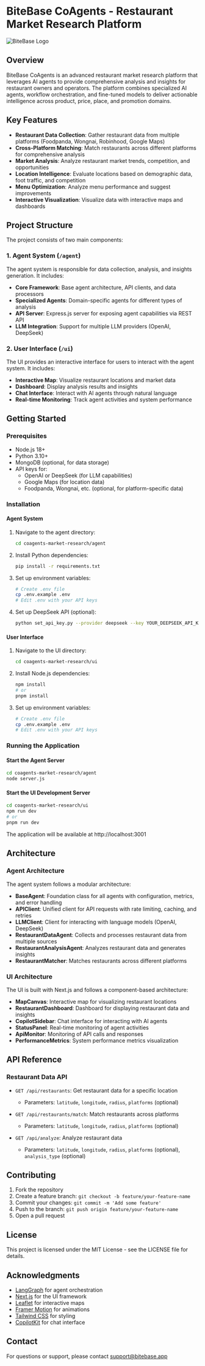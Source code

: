 # BiteBase CoAgents - Restaurant Market Research Platform

![BiteBase Logo](coagents-market-research/agent/static/agent-diagram.png)

## Overview

BiteBase CoAgents is an advanced restaurant market research platform that leverages AI agents to provide comprehensive analysis and insights for restaurant owners and operators. The platform combines specialized AI agents, workflow orchestration, and fine-tuned models to deliver actionable intelligence across product, price, place, and promotion domains.

## Key Features

- **Restaurant Data Collection**: Gather restaurant data from multiple platforms (Foodpanda, Wongnai, Robinhood, Google Maps)
- **Cross-Platform Matching**: Match restaurants across different platforms for comprehensive analysis
- **Market Analysis**: Analyze restaurant market trends, competition, and opportunities
- **Location Intelligence**: Evaluate locations based on demographic data, foot traffic, and competition
- **Menu Optimization**: Analyze menu performance and suggest improvements
- **Interactive Visualization**: Visualize data with interactive maps and dashboards

## Project Structure

The project consists of two main components:

### 1. Agent System (`/agent`)

The agent system is responsible for data collection, analysis, and insights generation. It includes:

- **Core Framework**: Base agent architecture, API clients, and data processors
- **Specialized Agents**: Domain-specific agents for different types of analysis
- **API Server**: Express.js server for exposing agent capabilities via REST API
- **LLM Integration**: Support for multiple LLM providers (OpenAI, DeepSeek)

### 2. User Interface (`/ui`)

The UI provides an interactive interface for users to interact with the agent system. It includes:

- **Interactive Map**: Visualize restaurant locations and market data
- **Dashboard**: Display analysis results and insights
- **Chat Interface**: Interact with AI agents through natural language
- **Real-time Monitoring**: Track agent activities and system performance

## Getting Started

### Prerequisites

- Node.js 18+
- Python 3.10+
- MongoDB (optional, for data storage)
- API keys for:
  - OpenAI or DeepSeek (for LLM capabilities)
  - Google Maps (for location data)
  - Foodpanda, Wongnai, etc. (optional, for platform-specific data)

### Installation

#### Agent System

1. Navigate to the agent directory:
   ```bash
   cd coagents-market-research/agent
   ```

2. Install Python dependencies:
   ```bash
   pip install -r requirements.txt
   ```

3. Set up environment variables:
   ```bash
   # Create .env file
   cp .env.example .env
   # Edit .env with your API keys
   ```

4. Set up DeepSeek API (optional):
   ```bash
   python set_api_key.py --provider deepseek --key YOUR_DEEPSEEK_API_KEY --test
   ```

#### User Interface

1. Navigate to the UI directory:
   ```bash
   cd coagents-market-research/ui
   ```

2. Install Node.js dependencies:
   ```bash
   npm install
   # or
   pnpm install
   ```

3. Set up environment variables:
   ```bash
   # Create .env file
   cp .env.example .env
   # Edit .env with your API keys
   ```

### Running the Application

#### Start the Agent Server

```bash
cd coagents-market-research/agent
node server.js
```

#### Start the UI Development Server

```bash
cd coagents-market-research/ui
npm run dev
# or
pnpm run dev
```

The application will be available at http://localhost:3001

## Architecture

### Agent Architecture

The agent system follows a modular architecture:

- **BaseAgent**: Foundation class for all agents with configuration, metrics, and error handling
- **APIClient**: Unified client for API requests with rate limiting, caching, and retries
- **LLMClient**: Client for interacting with language models (OpenAI, DeepSeek)
- **RestaurantDataAgent**: Collects and processes restaurant data from multiple sources
- **RestaurantAnalysisAgent**: Analyzes restaurant data and generates insights
- **RestaurantMatcher**: Matches restaurants across different platforms

### UI Architecture

The UI is built with Next.js and follows a component-based architecture:

- **MapCanvas**: Interactive map for visualizing restaurant locations
- **RestaurantDashboard**: Dashboard for displaying restaurant data and insights
- **CopilotSidebar**: Chat interface for interacting with AI agents
- **StatusPanel**: Real-time monitoring of agent activities
- **ApiMonitor**: Monitoring of API calls and responses
- **PerformanceMetrics**: System performance metrics visualization

## API Reference

### Restaurant Data API

- `GET /api/restaurants`: Get restaurant data for a specific location
  - Parameters: `latitude`, `longitude`, `radius`, `platforms` (optional)

- `GET /api/restaurants/match`: Match restaurants across platforms
  - Parameters: `latitude`, `longitude`, `radius`, `platforms` (optional)

- `GET /api/analyze`: Analyze restaurant data
  - Parameters: `latitude`, `longitude`, `radius`, `platforms` (optional), `analysis_type` (optional)

## Contributing

1. Fork the repository
2. Create a feature branch: `git checkout -b feature/your-feature-name`
3. Commit your changes: `git commit -m 'Add some feature'`
4. Push to the branch: `git push origin feature/your-feature-name`
5. Open a pull request

## License

This project is licensed under the MIT License - see the LICENSE file for details.

## Acknowledgments

- [LangGraph](https://github.com/langchain-ai/langgraph) for agent orchestration
- [Next.js](https://nextjs.org/) for the UI framework
- [Leaflet](https://leafletjs.com/) for interactive maps
- [Framer Motion](https://www.framer.com/motion/) for animations
- [Tailwind CSS](https://tailwindcss.com/) for styling
- [CopilotKit](https://github.com/CopilotKit/CopilotKit) for chat interface

## Contact

For questions or support, please contact [support@bitebase.app](mailto:support@bitebase.app)
